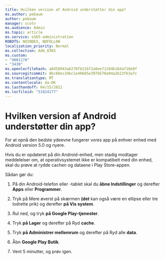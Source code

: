 ```yaml
---
title: Hvilken version af Android understøtter din app?
ms.author: pebaum
author: pebaum
manager: scotv
ms.audience: Admin
ms.topic: article
ms.service: o365-administration
ROBOTS: NOINDEX, NOFOLLOW
localization_priority: Normal
ms.collection: Adm_O365
ms.custom:
- "9001178"
- "3430"
ms.openlocfilehash: a8d58943a6278fb21bf2a0ee71284b16daf10e0f
ms.sourcegitcommit: 8bc60ec34bc1e40685e3976576e04a2623f63a7c
ms.translationtype: MT
ms.contentlocale: da-DK
ms.lasthandoff: 04/15/2021
ms.locfileid: "51824177"
---
```

# <a name="what-version-of-android-does-your-app-support"></a>Hvilken version af Android understøtter din app?

For at opnå den bedste ydeevne fungerer vores app på enhver enhed med Android version 5.0 og nyere.

Hvis du er opdateret på din Android-enhed, men stadig modtager meddelelser om, at operativsystemet ikke er kompatibelt med din enhed, skal du prøve at rydde cachen og dataene i Play Store-appen.

Sådan gør du: 

1. På din Android-telefon eller -tablet skal du **åbne Indstillinger** og derefter **Apps** eller **Programmer**.

2. Tryk på Mere øverst på skærmen **(det** kan også være en ellipse eller tre lodrette prik) og derefter **på Vis system**. 

3. Rul ned, og tryk **på Google Play-tjenester**. 

4. Tryk **på Lager** og derefter på Ryd **cache**. 

5. Tryk **på Administrer mellemrum** og derefter på Ryd alle **data**. 

6. Åbn **Google Play Butik**. 

7. Vent 5 minutter, og prøv igen. 